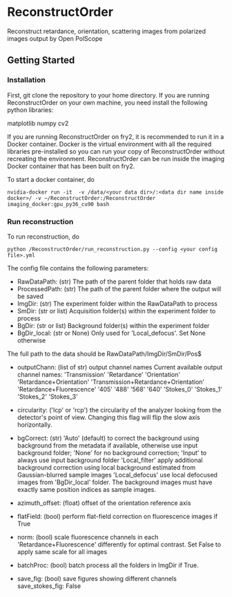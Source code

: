 # ReconstructOrder
Reconstruct retardance, orientation, scattering images from polarized images output by Open PolScope

## Getting Started
### Installation 
First, git clone the repository to your home directory. 
If you are running ReconstructOrder on your own machine, you need install the following python libraries:

matplotlib
numpy
cv2

If you are running ReconstructOrder on fry2, it is recommended to run it in a Docker container. 
Docker is the virtual environment with all the required libraries pre-installed so you can run your copy of 
ReconstructOrder without recreating the environment. 
ReconstructOrder can be run inside the imaging Docker container that has been built on fry2. 

To start a docker container, do 
```buildoutcfg
nvidia-docker run -it  -v /data/<your data dir>/:<data dir name inside docker>/ -v ~/ReconstructOrder:/ReconstructOrder imaging_docker:gpu_py36_cu90 bash
```
### Run reconstruction
To run reconstruction, do
```buildoutcfg
python /ReconstructOrder/run_reconstruction.py --config <your config file>.yml
```
The config file contains the following parameters:
* RawDataPath: (str) The path of the parent folder that holds raw data 
* ProcessedPath: (str) The path of the parent folder where the output will be saved
* ImgDir: (str) The experiment folder within the RawDataPath to process  
* SmDir: (str or list) Acquisition folder(s) within the experiment folder to process
* BgDir: (str or list) Background folder(s) within the experiment folder
* BgDir_local: (str or None) Only used for 'Local_defocus'. Set None otherwise

The full path to the data should be RawDataPath/ImgDir/SmDir/Pos$
  
* outputChann: (list of str) output channel names
    Current available output channel names:
        'Transmission'
        'Retardance'
        'Orientation' 
        'Retardance+Orientation'
        'Transmission+Retardance+Orientation'
        'Retardance+Fluorescence'
        '405'
        '488'
        '568'
        '640'
        'Stokes_0' 
        'Stokes_1' 
        'Stokes_2' 
        'Stokes_3'
        
* circularity: ('lcp' or 'rcp') the circularity of the analyzer looking from the detector's point of view. 
    Changing this flag will flip the slow axis horizontally. 
* bgCorrect: (str) 
    'Auto' (default) to correct the background using background from the metadata if available, otherwise use input background folder;
    'None' for no background correction; 
    'Input' to always use input background folder
    'Local_filter' apply additional background correction using local background estimated from Gaussian-blurred sample images
    'Local_defocus' use local defocused images from 'BgDir_local' folder. The background images must have exactly same 
        position indices as sample images.
* azimuth_offset: (float) offset of the orientation reference axis            
* flatField: (bool) perform flat-field correction on fluorescence images if True
* norm: (bool) scale fluorescence channels in each 'Retardance+Fluorescence' differently for optimal contrast. Set False to apply same scale for all images
* batchProc: (bool) batch process all the folders in ImgDir if True.
* save_fig: (bool) save figures showing different channels 
    save_stokes_fig: False 
